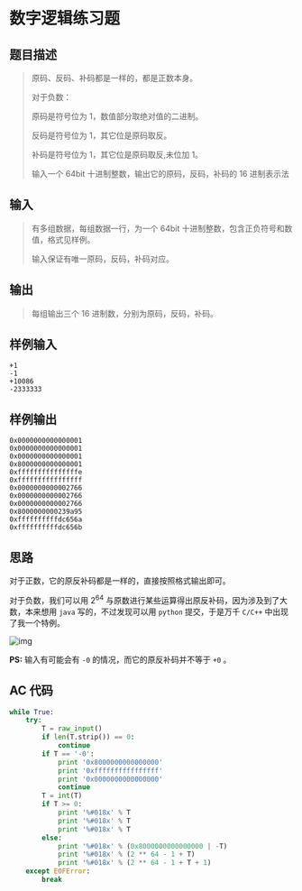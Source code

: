 # 数字逻辑练习题

## **题目描述**

> 原码、反码、补码都是一样的，都是正数本身。 
>
> 对于负数：
>
> 原码是符号位为 1，数值部分取绝对值的二进制。 
>
> 反码是符号位为 1，其它位是原码取反。 
>
> 补码是符号位为 1，其它位是原码取反,未位加 1。 
>
> 输入一个 64bit 十进制整数，输出它的原码，反码，补码的 16 进制表示法 



## **输入**

> 有多组数据，每组数据一行，为一个 64bit 十进制整数，包含正负符号和数值，格式见样例。 
>
> 输入保证有唯一原码，反码，补码对应。 



## **输出**

> 每组输出三个 16 进制数，分别为原码，反码，补码。 



## **样例输入**

    +1
    -1
    +10086
    -2333333



## **样例输出**

    0x0000000000000001
    0x0000000000000001
    0x0000000000000001
    0x8000000000000001
    0xfffffffffffffffe
    0xffffffffffffffff
    0x0000000000002766
    0x0000000000002766
    0x0000000000002766
    0x8000000000239a95
    0xffffffffffdc656a
    0xffffffffffdc656b



## **思路**

对于正数，它的原反补码都是一样的，直接按照格式输出即可。

对于负数，我们可以用 $2^{64}$ 与原数进行某些运算得出原反补码，因为涉及到了大数，本来想用 `java` 写的，不过发现可以用 `python` 提交，于是万千 `C/C++` 中出现了我一个特例。

![img](https://www.dreamwings.cn/usr/uploads/2017/05/1641872833.png)

**PS:** 输入有可能会有 `-0` 的情况，而它的原反补码并不等于 `+0` 。



## **AC 代码**

```python
while True:
    try:
        T = raw_input()
        if len(T.strip()) == 0:
            continue
        if T == '-0':
            print '0x8000000000000000'
            print '0xffffffffffffffff'
            print '0x0000000000000000'
            continue
        T = int(T)
        if T >= 0:
            print '%#018x' % T
            print '%#018x' % T
            print '%#018x' % T
        else:
            print '%#018x' % (0x8000000000000000 | -T)
            print '%#018x' % (2 ** 64 - 1 + T)
            print '%#018x' % (2 ** 64 - 1 + T + 1)
    except EOFError:
        break
```

